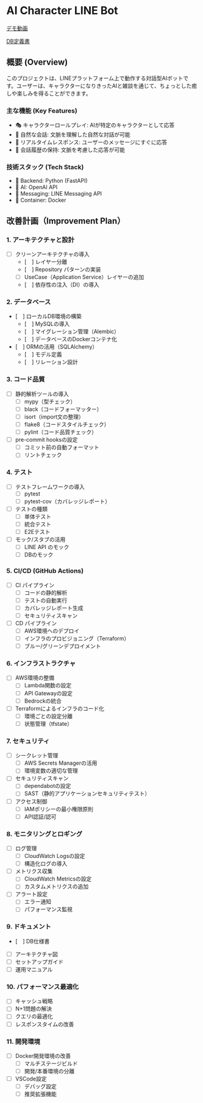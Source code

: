 # AI Character LINE Bot

[デモ動画](https://youtube.com/shorts/IX3m62dwLvE?feature=share)

[DB定義書](https://github.com/knumber02/AI-LINEbot/blob/master/docs/database.md)


## 概要 (Overview)
このプロジェクトは、LINEプラットフォーム上で動作する対話型AIボットです。ユーザーは、キャラクターになりきったAIと雑談を通じて、ちょっとした癒しや楽しみを得ることができます。

### 主な機能 (Key Features)
- 🎭 キャラクターロールプレイ: AIが特定のキャラクターとして応答
- 💬 自然な会話: 文脈を理解した自然な対話が可能
- 🔄 リアルタイムレスポンス: ユーザーのメッセージにすぐに応答
- 📝 会話履歴の保持: 文脈を考慮した応答が可能

### 技術スタック (Tech Stack)
- 🐍 Backend: Python (FastAPI)
- 🤖 AI: OpenAI API
- 💬 Messaging: LINE Messaging API
- 🐳 Container: Docker




## 改善計画（Improvement Plan）

### 1. アーキテクチャと設計
- [ ] クリーンアーキテクチャの導入
  - [　] レイヤー分離
  - [　] Repository パターンの実装
  - [ ] UseCase（Application Service）レイヤーの追加
  - [　] 依存性の注入（DI）の導入

### 2. データベース
- [　] ローカルDB環境の構築
  - [　] MySQLの導入
  - [　] マイグレーション管理（Alembic）
  - [　] データベースのDockerコンテナ化
- [　] ORMの活用（SQLAlchemy）
  - [　] モデル定義
  - [　] リレーション設計

### 3. コード品質
- [ ] 静的解析ツールの導入
  - [ ] mypy（型チェック）
  - [ ] black（コードフォーマッター）
  - [ ] isort（import文の整理）
  - [ ] flake8（コードスタイルチェック）
  - [ ] pylint（コード品質チェック）
- [ ] pre-commit hooksの設定
  - [ ] コミット前の自動フォーマット
  - [ ] リントチェック

### 4. テスト
- [ ] テストフレームワークの導入
  - [ ] pytest
  - [ ] pytest-cov（カバレッジレポート）
- [ ] テストの種類
  - [ ] 単体テスト
  - [ ] 統合テスト
  - [ ] E2Eテスト
- [ ] モック/スタブの活用
  - [ ] LINE API のモック
  - [ ] DBのモック

### 5. CI/CD (GitHub Actions)
- [ ] CI パイプライン
  - [ ] コードの静的解析
  - [ ] テストの自動実行
  - [ ] カバレッジレポート生成
  - [ ] セキュリティスキャン
- [ ] CD パイプライン
  - [ ] AWS環境へのデプロイ
  - [ ] インフラのプロビジョニング（Terraform）
  - [ ] ブルー/グリーンデプロイメント

### 6. インフラストラクチャ
- [ ] AWS環境の整備
  - [ ] Lambda関数の設定
  - [ ] API Gatewayの設定
  - [ ] Bedrockの統合
- [ ] Terraformによるインフラのコード化
  - [ ] 環境ごとの設定分離
  - [ ] 状態管理（tfstate）

### 7. セキュリティ
- [ ] シークレット管理
  - [ ] AWS Secrets Managerの活用
  - [ ] 環境変数の適切な管理
- [ ] セキュリティスキャン
  - [ ] dependabotの設定
  - [ ] SAST（静的アプリケーションセキュリティテスト）
- [ ] アクセス制御
  - [ ] IAMポリシーの最小権限原則
  - [ ] API認証/認可

### 8. モニタリングとロギング
- [ ] ログ管理
  - [ ] CloudWatch Logsの設定
  - [ ] 構造化ログの導入
- [ ] メトリクス収集
  - [ ] CloudWatch Metricsの設定
  - [ ] カスタムメトリクスの追加
- [ ] アラート設定
  - [ ] エラー通知
  - [ ] パフォーマンス監視

### 9. ドキュメント
- [　] DB仕様書
- [ ] アーキテクチャ図
- [ ] セットアップガイド
- [ ] 運用マニュアル

### 10. パフォーマンス最適化
- [ ] キャッシュ戦略
- [ ] N+1問題の解決
- [ ] クエリの最適化
- [ ] レスポンスタイムの改善

### 11. 開発環境
- [ ] Docker開発環境の改善
  - [ ] マルチステージビルド
  - [ ] 開発/本番環境の分離
- [ ] VSCode設定
  - [ ] デバッグ設定
  - [ ] 推奨拡張機能
